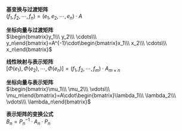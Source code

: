 **基变换与过渡矩阵**  
 $(f_1,f_2,\cdots,f_n)=(e_1,e_2,\cdots,e_n)\cdot A$   
  
**坐标向量与过渡矩阵**  
 $\begin{bmatrix}y_1\\\ y_2\\\ \cdots\\\ y_n\end{bmatrix}=A^{-1}\cdot\begin{bmatrix}x_1\\\ x_2\\\ \cdots\\\ x_n\end{bmatrix}$   
  
**线性映射与表示矩阵**  
 $[\Phi(e_1),\Phi(e_2),\cdots,\Phi(e_n)]=(f_1,f_2,\cdots,f_m)\cdot A_{m\times n}$   
  
**坐标向量与表示矩阵**  
 $\begin{bmatrix}\mu_1\\\ \mu_2\\\ \vdots\\\ \mu_m\end{bmatrix}=A\cdot\begin{bmatrix}\lambda_1\\\ \lambda_2\\\ \vdots\\\ \lambda_n\end{bmatrix}$   
  
**表示矩阵的变换公式**  
 $B_n=P^{-1}_n\cdot A_n\cdot P_n$   
